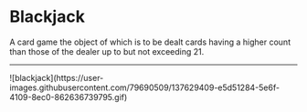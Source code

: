 # Blackjack
A card game the object of which is to be dealt cards having a higher count than those of the dealer up to but not exceeding 21.
<hr>
![blackjack](https://user-images.githubusercontent.com/79690509/137629409-e5d51284-5e6f-4109-8ec0-862636739795.gif)
